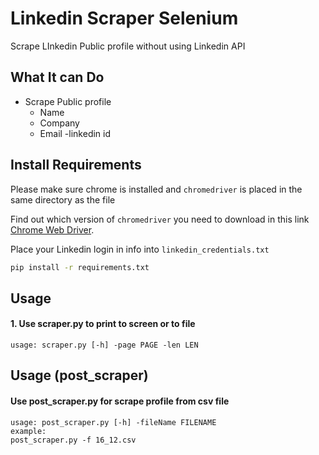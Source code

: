 # Linkedin Scraper Selenium

Scrape LInkedin Public profile without using Linkedin API 

## What It can Do

- Scrape Public profile 
    - Name
    - Company
    - Email
    -linkedin id

## Install Requirements

Please make sure chrome is installed and ```chromedriver``` is placed in the same directory as the file

Find out which version of ```chromedriver``` you need to download in this link [Chrome Web Driver](http://chromedriver.chromium.org/downloads).

Place your Linkedin login in info into ```linkedin_credentials.txt```




```sh
pip install -r requirements.txt
```

## Usage

#### 1. Use scraper.py to print to screen or to file

```
usage: scraper.py [-h] -page PAGE -len LEN 
```

## Usage (post_scraper)
#### Use post_scraper.py for scrape profile from csv file

```
usage: post_scraper.py [-h] -fileName FILENAME
example:
post_scraper.py -f 16_12.csv
```